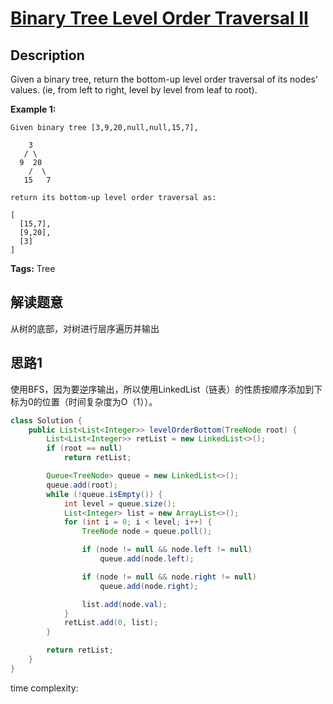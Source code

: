 # [Binary Tree Level Order Traversal II][title]

## Description

Given a binary tree, return the bottom-up level order traversal of its nodes' values. (ie, from left to right, level by level from leaf to root).


**Example 1:**


```
Given binary tree [3,9,20,null,null,15,7],

    3
   / \
  9  20
    /  \
   15   7
 
return its bottom-up level order traversal as:

[
  [15,7],
  [9,20],
  [3]
]    
```

**Tags:** Tree

## 解读题意
从树的底部，对树进行层序遍历并输出

## 思路1 
使用BFS，因为要逆序输出，所以使用LinkedList（链表）的性质按顺序添加到下标为0的位置（时间复杂度为O（1））。


```java
class Solution {
    public List<List<Integer>> levelOrderBottom(TreeNode root) {
        List<List<Integer>> retList = new LinkedList<>();
        if (root == null)
            return retList;

        Queue<TreeNode> queue = new LinkedList<>();
        queue.add(root);
        while (!queue.isEmpty()) {
            int level = queue.size();
            List<Integer> list = new ArrayList<>();
            for (int i = 0; i < level; i++) {
                TreeNode node = queue.poll();

                if (node != null && node.left != null)
                    queue.add(node.left);

                if (node != null && node.right != null)
                    queue.add(node.right);

                list.add(node.val);
            }
            retList.add(0, list);
        }

        return retList;
    }
}
```
time complexity:

[title]: https://leetcode.com/problems/binary-tree-level-order-traversal-ii/